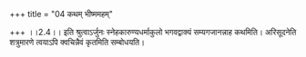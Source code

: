 +++
title = "04 कथम् भीष्ममहम्"

+++
।।2.4।। इति श्रुत्वाऽर्जुनः स्नेहकारुण्यधर्माकुलो भगवद्वाक्यं
सम्यगजानन्नाह कथमिति। अरिसूदनेति शत्रुमारणे त्वयाऽपि क्वचिन्नैवं कृतमिति
सम्बोधयति।  
